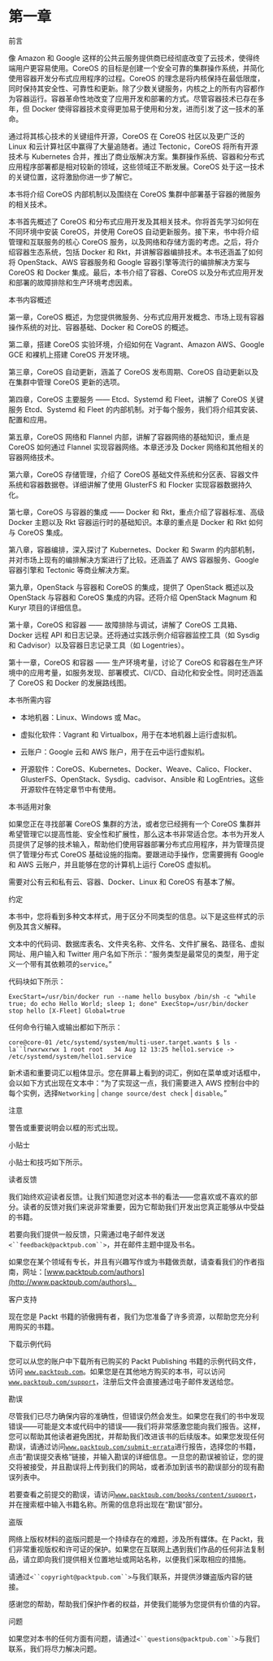 # 第一章

前言

像 Amazon 和 Google 这样的公共云服务提供商已经彻底改变了云技术，使得终端用户更容易使用。CoreOS 的目标是创建一个安全可靠的集群操作系统，并简化使用容器开发分布式应用程序的过程。CoreOS 的理念是将内核保持在最低限度，同时保持其安全性、可靠性和更新。除了少数关键服务，内核之上的所有内容都作为容器运行。容器革命性地改变了应用开发和部署的方式。尽管容器技术已存在多年，但 Docker 使得容器技术变得更加易于使用和分发，进而引发了这一技术的革命。

通过将其核心技术的关键组件开源，CoreOS 在 CoreOS 社区以及更广泛的 Linux 和云计算社区中赢得了大量追随者。通过 Tectonic，CoreOS 将所有开源技术与 Kubernetes 合并，推出了商业版解决方案。集群操作系统、容器和分布式应用程序部署都是相对较新的领域，这些领域正不断发展。CoreOS 处于这一技术的关键位置，这将激励你进一步了解它。

本书将介绍 CoreOS 内部机制以及围绕在 CoreOS 集群中部署基于容器的微服务的相关技术。

本书首先概述了 CoreOS 和分布式应用开发及其相关技术。你将首先学习如何在不同环境中安装 CoreOS，并使用 CoreOS 自动更新服务。接下来，书中将介绍管理和互联服务的核心 CoreOS 服务，以及网络和存储方面的考虑。之后，将介绍容器生态系统，包括 Docker 和 Rkt，并讲解容器编排技术。本书还涵盖了如何将 OpenStack、AWS 容器服务和 Google 容器引擎等流行的编排解决方案与 CoreOS 和 Docker 集成。最后，本书介绍了容器、CoreOS 以及分布式应用开发和部署的故障排除和生产环境考虑因素。

本书内容概述

第一章，CoreOS 概述，为您提供微服务、分布式应用开发概念、市场上现有容器操作系统的对比、容器基础、Docker 和 CoreOS 的概述。

第二章，搭建 CoreOS 实验环境，介绍如何在 Vagrant、Amazon AWS、Google GCE 和裸机上搭建 CoreOS 开发环境。

第三章，CoreOS 自动更新，涵盖了 CoreOS 发布周期、CoreOS 自动更新以及在集群中管理 CoreOS 更新的选项。

第四章，CoreOS 主要服务 —— Etcd、Systemd 和 Fleet，讲解了 CoreOS 关键服务 Etcd、Systemd 和 Fleet 的内部机制。对于每个服务，我们将介绍其安装、配置和应用。

第五章，CoreOS 网络和 Flannel 内部，讲解了容器网络的基础知识，重点是 CoreOS 如何通过 Flannel 实现容器网络。本章还涉及 Docker 网络和其他相关的容器网络技术。

第六章，CoreOS 存储管理，介绍了 CoreOS 基础文件系统和分区表、容器文件系统和容器数据卷。详细讲解了使用 GlusterFS 和 Flocker 实现容器数据持久化。

第七章，CoreOS 与容器的集成 —— Docker 和 Rkt，重点介绍了容器标准、高级 Docker 主题以及 Rkt 容器运行时的基础知识。本章的重点是 Docker 和 Rkt 如何与 CoreOS 集成。

第八章，容器编排，深入探讨了 Kubernetes、Docker 和 Swarm 的内部机制，并对市场上现有的编排解决方案进行了比较。还涵盖了 AWS 容器服务、Google 容器引擎和 Tectonic 等商业解决方案。

第九章，OpenStack 与容器和 CoreOS 的集成，提供了 OpenStack 概述以及 OpenStack 与容器和 CoreOS 集成的内容。还将介绍 OpenStack Magnum 和 Kuryr 项目的详细信息。

第十章，CoreOS 和容器 —— 故障排除与调试，讲解了 CoreOS 工具箱、Docker 远程 API 和日志记录。还将通过实践示例介绍容器监控工具（如 Sysdig 和 Cadvisor）以及容器日志记录工具（如 Logentries）。

第十一章，CoreOS 和容器 —— 生产环境考量，讨论了 CoreOS 和容器在生产环境中的应用考量，如服务发现、部署模式、CI/CD、自动化和安全性。同时还涵盖了 CoreOS 和 Docker 的发展路线图。

本书所需内容

+   本地机器：Linux、Windows 或 Mac。

+   虚拟化软件：Vagrant 和 Virtualbox，用于在本地机器上运行虚拟机。

+   云账户：Google 云和 AWS 账户，用于在云中运行虚拟机。

+   开源软件：CoreOS、Kubernetes、Docker、Weave、Calico、Flocker、GlusterFS、OpenStack、Sysdig、cadvisor、Ansible 和 LogEntries。这些开源软件在特定章节中有使用。

本书适用对象

如果您正在寻找部署 CoreOS 集群的方法，或者您已经拥有一个 CoreOS 集群并希望管理它以提高性能、安全性和扩展性，那么这本书非常适合您。本书为开发人员提供了足够的技术输入，帮助他们使用容器部署分布式应用程序，并为管理员提供了管理分布式 CoreOS 基础设施的指南。要跟进动手操作，您需要拥有 Google 和 AWS 云账户，并且能够在您的计算机上运行 CoreOS 虚拟机。

需要对公有云和私有云、容器、Docker、Linux 和 CoreOS 有基本了解。

约定

本书中，您将看到多种文本样式，用于区分不同类型的信息。以下是这些样式的示例及其含义解释。

文本中的代码词、数据库表名、文件夹名称、文件名、文件扩展名、路径名、虚拟网址、用户输入和 Twitter 用户名如下所示：“服务类型是最常见的类型，用于定义一个带有其依赖项的`service`。”

代码块如下所示：

`ExecStart=/usr/bin/docker run --name hello busybox /bin/sh -c "while true; do echo Hello World; sleep 1; done" ExecStop=/usr/bin/docker stop hello [X-Fleet] Global=true`

任何命令行输入或输出都如下所示：

`core@core-01 /etc/systemd/system/multi-user.target.wants $ ls -la``lrwxrwxrwx 1 root root   34 Aug 12 13:25 hello1.service -> /etc/systemd/system/hello1.service`

新术语和重要词汇以粗体显示。您在屏幕上看到的词汇，例如在菜单或对话框中，会以如下方式出现在文本中：“为了实现这一点，我们需要进入 AWS 控制台中的每个实例，选择`Networking` | `change source/dest check` | `disable`。”

注意

警告或重要说明会以框的形式出现。

小贴士

小贴士和技巧如下所示。

读者反馈

我们始终欢迎读者反馈。让我们知道您对这本书的看法——您喜欢或不喜欢的部分。读者的反馈对我们来说非常重要，因为它帮助我们开发出您真正能够从中受益的书籍。

若要向我们提供一般反馈，只需通过电子邮件发送 `<``feedback@packtpub.com``>`，并在邮件主题中提及书名。

如果您在某个领域有专长，并且有兴趣写作或为书籍做贡献，请查看我们的作者指南，网址：[www.packtpub.com/authors](http://www.packtpub.com/authors)。

客户支持

现在您是 Packt 书籍的骄傲拥有者，我们为您准备了许多资源，以帮助您充分利用购买的书籍。

下载示例代码

您可以从您的账户中下载所有已购买的 Packt Publishing 书籍的示例代码文件，访问 [`www.packtpub.com`](http://www.packtpub.com)。如果您是在其他地方购买的本书，可以访问 [`www.packtpub.com/support`](http://www.packtpub.com/support)，注册后文件会直接通过电子邮件发送给您。

勘误

尽管我们已尽力确保内容的准确性，但错误仍然会发生。如果您在我们的书中发现错误——可能是文本或代码中的错误——我们将非常感激您能向我们报告。这样，您可以帮助其他读者避免困扰，并帮助我们改进该书的后续版本。如果您发现任何勘误，请通过访问[`www.packtpub.com/submit-errata`](http://www.packtpub.com/submit-errata)进行报告，选择您的书籍，点击“勘误提交表格”链接，并输入勘误的详细信息。一旦您的勘误被验证，您的提交将被接受，并且勘误将上传到我们的网站，或者添加到该书的勘误部分的现有勘误列表中。

若要查看之前提交的勘误，请访问[`www.packtpub.com/books/content/support`](https://www.packtpub.com/books/content/support)，并在搜索框中输入书籍名称。所需的信息将出现在“勘误”部分。

盗版

网络上版权材料的盗版问题是一个持续存在的难题，涉及所有媒体。在 Packt，我们非常重视版权和许可证的保护。如果您在互联网上遇到我们作品的任何非法复制品，请立即向我们提供相关位置地址或网站名称，以便我们采取相应的措施。

请通过`<``copyright@packtpub.com``>`与我们联系，并提供涉嫌盗版内容的链接。

感谢您的帮助，帮助我们保护作者的权益，并使我们能够为您提供有价值的内容。

问题

如果您对本书的任何方面有问题，请通过`<``questions@packtpub.com``>`与我们联系，我们将尽力解决问题。
